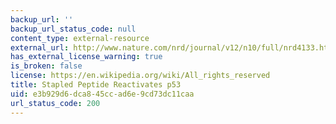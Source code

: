 ```yaml
---
backup_url: ''
backup_url_status_code: null
content_type: external-resource
external_url: http://www.nature.com/nrd/journal/v12/n10/full/nrd4133.html
has_external_license_warning: true
is_broken: false
license: https://en.wikipedia.org/wiki/All_rights_reserved
title: Stapled Peptide Reactivates p53
uid: e3b929d6-dca8-45cc-ad6e-9cd73dc11caa
url_status_code: 200
---
```

